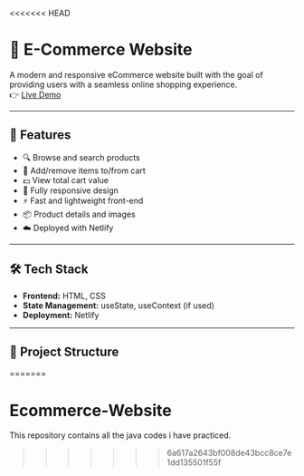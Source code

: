 <<<<<<< HEAD
# 🛒 E-Commerce Website

A modern and responsive eCommerce website built with the goal of providing users with a seamless online shopping experience.  
👉 [Live Demo](https://wondrous-boba-1e4271.netlify.app)

---

## 🚀 Features

- 🔍 Browse and search products
- 🛒 Add/remove items to/from cart
- 💵 View total cart value
- 📱 Fully responsive design
- ⚡ Fast and lightweight front-end
- 📦 Product details and images
- ☁️ Deployed with Netlify

---

## 🛠️ Tech Stack

- **Frontend:** HTML, CSS
- **State Management:** useState, useContext (if used)
- **Deployment:** Netlify

---

## 📁 Project Structure

=======
# Ecommerce-Website
This repository contains all the java codes i have practiced. 
>>>>>>> 6a617a2643bf008de43bcc8ce7e1dd135501f55f
